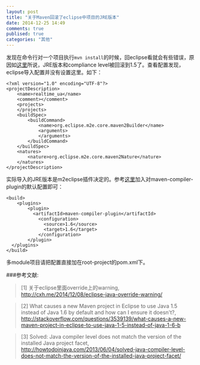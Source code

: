 ```yaml
---
layout: post
title: "关于Maven回滚了eclipse中项目的JRE版本"
date: 2014-12-25 14:49
comments: true
publised: true
categories: "其他"
---
```


  发现在命令行对一个项目执行`mvn install`的时候，回eclipse看就会有些错误，原因如[这里][1]所说，JRE版本和compliance level被回滚到1.5了。查看配置发现，eclipse导入配置并没有设置这里。如下：

	<?xml version="1.0" encoding="UTF-8"?>
	<projectDescription>
		<name>realtime_ua</name>
		<comment></comment>
		<projects>
		</projects>
		<buildSpec>
			<buildCommand>
				<name>org.eclipse.m2e.core.maven2Builder</name>
				<arguments>
				</arguments>
			</buildCommand>
		</buildSpec>
		<natures>
			<nature>org.eclipse.m2e.core.maven2Nature</nature>
		</natures>
	</projectDescription>

  实际导入的JRE版本是m2eclipse插件决定的。参考[这里][2]加入对maven-compiler-plugin的默认配置即可：

	<build>
	    <plugins>
	        <plugin>
	          <artifactId>maven-compiler-plugin</artifactId>
	            <configuration>
	              <source>1.6</source>
	              <target>1.6</target>
	            </configuration>
	        </plugin>
	  </plugins>
	</build>

  多module项目请把配置直接加在root-project的pom.xml下。

<!--more-->

[1]: http://cxh.me/2014/12/08/eclipse-java-override-warning/   "关于eclipse里面override上的warning"
[2]: http://stackoverflow.com/questions/3539139/what-causes-a-new-maven-project-in-eclipse-to-use-java-1-5-instead-of-java-1-6-b "What causes a new Maven project in Eclipse to use Java 1.5 instead of Java 1.6 by default and how can I ensure it doesn't?"
[3]: http://howtodoinjava.com/2013/06/04/solved-java-compiler-level-does-not-match-the-version-of-the-installed-java-project-facet/ "Solved: Java compiler level does not match the version of the installed Java project facet"
###参考文献:

>\[1] 关于eclipse里面override上的warning, <http://cxh.me/2014/12/08/eclipse-java-override-warning/>

>\[2] What causes a new Maven project in Eclipse to use Java 1.5 instead of Java 1.6 by default and how can I ensure it doesn't?, <http://stackoverflow.com/questions/3539139/what-causes-a-new-maven-project-in-eclipse-to-use-java-1-5-instead-of-java-1-6-b>

>\[3] Solved: Java compiler level does not match the version of the installed Java project facet, <http://howtodoinjava.com/2013/06/04/solved-java-compiler-level-does-not-match-the-version-of-the-installed-java-project-facet/>